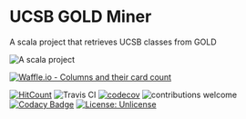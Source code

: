 # UCSB GOLD Miner

A scala project that retrieves UCSB classes from GOLD

![A scala project](https://i.imgur.com/VdpZ4YQ.png)

[![Waffle.io - Columns and their card count](https://badge.waffle.io/sguzman/UCSBGoldMiner.svg?columns=all)](https://waffle.io/sguzman/UCSBGoldMiner)

[![HitCount](http://hits.dwyl.io/sguzman/UCSBGoldMiner.svg)](http://hits.dwyl.io/sguzman/UCSBGoldMiner)
![Travis CI](https://travis-ci.org/sguzman/UCSBGoldMiner.svg?branch=master)
[![codecov](https://codecov.io/gh/sguzman/UCSBGoldMiner/branch/master/graph/badge.svg)](https://codecov.io/gh/sguzman/UCSBGoldMiner)
![contributions welcome](https://img.shields.io/badge/contributions-welcome-brightgreen.svg?style=flat)
[![Codacy Badge](https://api.codacy.com/project/badge/Grade/b8d32d97136a4164a50fdbebb9bc4ab8)](https://www.codacy.com/app/guzmansalv/UCSBGoldMiner?utm_source=github.com&amp;utm_medium=referral&amp;utm_content=sguzman/UCSBGoldMiner&amp;utm_campaign=Badge_Grade)
[![License: Unlicense](https://img.shields.io/badge/license-Unlicense-blue.svg)](http://unlicense.org/)

